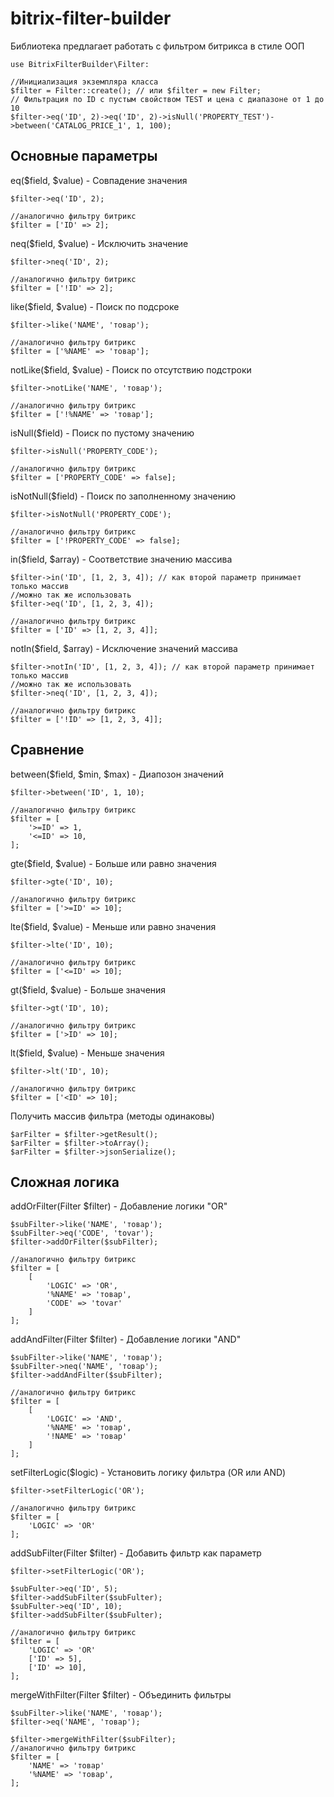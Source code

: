 # bitrix-filter-builder

Библиотека предлагает работать с фильтром битрикса в стиле ООП

```
use BitrixFilterBuilder\Filter:

//Инициализация экземпляра класса
$filter = Filter::create(); // или $filter = new Filter;
// Фильтрация по ID c пустым свойством TEST и цена с диапазоне от 1 до 10
$filter->eq('ID', 2)->eq('ID', 2)->isNull('PROPERTY_TEST')->between('CATALOG_PRICE_1', 1, 100);
```

## Основные параметры

eq($field, $value) - Совпадение значения
```
$filter->eq('ID', 2);

//аналогично фильтру битрикс
$filter = ['ID' => 2];
```

neq($field, $value) - Исключить значение
```
$filter->neq('ID', 2);

//аналогично фильтру битрикс
$filter = ['!ID' => 2];
```

like($field, $value) - Поиск по подсроке
```
$filter->like('NAME', 'товар');

//аналогично фильтру битрикс
$filter = ['%NAME' => 'товар'];
```

notLike($field, $value) - Поиск по отсутствию подстроки
```
$filter->notLike('NAME', 'товар');

//аналогично фильтру битрикс
$filter = ['!%NAME' => 'товар'];
```

isNull($field) - Поиск по пустому значению
```
$filter->isNull('PROPERTY_CODE');

//аналогично фильтру битрикс
$filter = ['PROPERTY_CODE' => false];
```

isNotNull($field) - Поиск по заполненному значению
```
$filter->isNotNull('PROPERTY_CODE');

//аналогично фильтру битрикс
$filter = ['!PROPERTY_CODE' => false];
```

in($field, $array) - Соответствие значению массива
```
$filter->in('ID', [1, 2, 3, 4]); // как второй параметр принимает только массив
//можно так же использовать 
$filter->eq('ID', [1, 2, 3, 4]);

//аналогично фильтру битрикс
$filter = ['ID' => [1, 2, 3, 4]];
```

notIn($field, $array) - Исключение значений массива
```
$filter->notIn('ID', [1, 2, 3, 4]); // как второй параметр принимает только массив
//можно так же использовать 
$filter->neq('ID', [1, 2, 3, 4]);

//аналогично фильтру битрикс
$filter = ['!ID' => [1, 2, 3, 4]];
```

## Сравнение

between($field, $min, $max) - Диапозон значений
```
$filter->between('ID', 1, 10);

//аналогично фильтру битрикс
$filter = [
    '>=ID' => 1,
    '<=ID' => 10,
];
```

gte($field, $value) - Больше или равно значения
```
$filter->gte('ID', 10);

//аналогично фильтру битрикс
$filter = ['>=ID' => 10];
```

lte($field, $value) - Меньше или равно значения
```
$filter->lte('ID', 10);

//аналогично фильтру битрикс
$filter = ['<=ID' => 10];
```

gt($field, $value) - Больше значения
```
$filter->gt('ID', 10);

//аналогично фильтру битрикс
$filter = ['>ID' => 10];
```

lt($field, $value) - Меньше значения
```
$filter->lt('ID', 10);

//аналогично фильтру битрикс
$filter = ['<ID' => 10];
```

Получить массив фильтра (методы одинаковы)
```
$arFilter = $filter->getResult();
$arFilter = $filter->toArray();
$arFilter = $filter->jsonSerialize();
```

## Сложная логика

addOrFilter(Filter $filter) - Добавление логики "OR"
```
$subFilter->like('NAME', 'товар');
$subFilter->eq('CODE', 'tovar');
$filter->addOrFilter($subFilter);

//аналогично фильтру битрикс
$filter = [
    [
        'LOGIC' => 'OR',
        '%NAME' => 'товар',
        'CODE' => 'tovar'
    ]
];
```

addAndFilter(Filter $filter) - Добавление логики "AND"
```
$subFilter->like('NAME', 'товар');
$subFilter->neq('NAME', 'товар');
$filter->addAndFilter($subFilter);

//аналогично фильтру битрикс
$filter = [
    [
        'LOGIC' => 'AND',
        '%NAME' => 'товар',
        '!NAME' => 'товар'
    ]
];
```

setFilterLogic($logic) - Установить логику фильтра (OR или AND)
```
$filter->setFilterLogic('OR');

//аналогично фильтру битрикс
$filter = [
    'LOGIC' => 'OR'
];
```

addSubFilter(Filter $filter) - Добавить фильтр как параметр
```
$filter->setFilterLogic('OR');

$subFulter->eq('ID', 5);
$filter->addSubFilter($subFulter);
$subFulter->eq('ID', 10);
$filter->addSubFilter($subFulter);

//аналогично фильтру битрикс
$filter = [
    'LOGIC' => 'OR'
    ['ID' => 5],
    ['ID' => 10],
];
```

mergeWithFilter(Filter $filter) - Объединить фильтры
```
$subFilter->like('NAME', 'товар');
$filter->eq('NAME', 'товар');

$filter->mergeWithFilter($subFilter);
//аналогично фильтру битрикс
$filter = [
    'NAME' => 'товар'
    '%NAME' => 'товар',
];
```